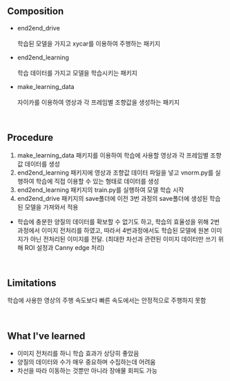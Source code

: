 ## Composition

* end2end_drive </br></br>학습된 모델을 가지고 xycar를 이용하여 주행하는 패키지

* end2end_learning </br></br>학습 데이터를 가지고 모델을 학습시키는 패키지

* make_learning_data </br></br>자이카를 이용하여 영상과 각 프레임별 조향값을 생성하는 패키지

</br>

## Procedure

1. make_learning_data 패키지를 이용하여 학습에 사용할 영상과 각 프레임별 조향값 데이터를 생성
2. end2end_learning 패키지에 영상과 조향값 데이터 파일을 넣고 vnorm.py를 실행하여 학습에 직접 이용할 수 있는 형태로 데이터를 생성
3. end2end_learning 패키지의 train.py를 실행하여 모델 학습 시작
4. end2end_drive 패키지의 save폴더에 이전 3번 과정의 save폴더에 생성된 학습된 모델을 가져와서 적용

* 학습에 충분한 양질의 데이터를 확보할 수 없기도 하고, 학습의 효율성을 위해 2번 과정에서 이미지 전처리를 하였고, 따라서 4번과정에서도 학습된 모델에 원본 이미지가 아닌 전처리된 이미지를 전달. (최대한 차선과 관련된 이미지 데이터만 쓰기 위해 ROI 설정과 Canny edge 처리)

</br>

## Limitations

학습에 사용한 영상의 주행 속도보다 빠른 속도에서는 안정적으로 주행하지 못함

</br>

## What I've learned

* 이미지 전처리를 하니 학습 효과가 상당히 좋았음
* 양질의 데이터와 수가 매우 중요하며 수집하는데 어려움
* 차선을 따라 이동하는 것뿐만 아니라 장애물 회피도 가능
